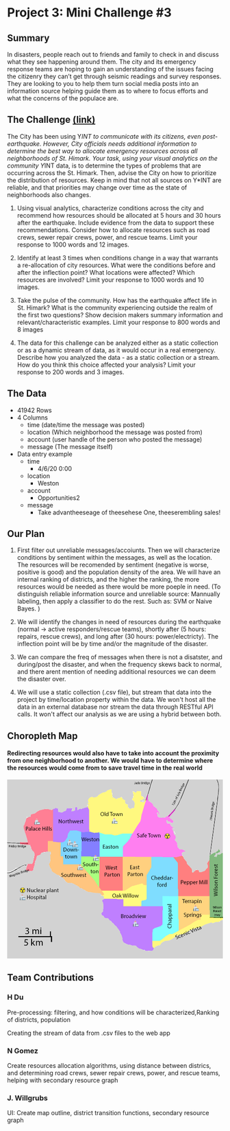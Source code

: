 # Project 3: Mini Challenge #3

## Summary 
In disasters, people reach out to friends and family to check in and discuss what they see happening around them. The city and its emergency response teams are hoping to gain an understanding of the issues facing the citizenry they can’t get through seismic readings and survey responses. They are looking to you to help them turn social media posts into an information source helping guide them as to where to focus efforts and what the concerns of the populace are.

## The Challenge [(link)](https://vast-challenge.github.io/2019/MC3.html)
The City has been using Y*INT to communicate with its citizens, even post-earthquake. However, City officials needs additional information to determine the best way to allocate emergency resources across all neighborhoods of St. Himark. Your task, using your visual analytics on the community Y*INT data, is to determine the types of problems that are occurring across the St. Himark. Then, advise the City on how to prioritize the distribution of resources. Keep in mind that not all sources on Y*INT are reliable, and that priorities may change over time as the state of neighborhoods also changes.

1. Using visual analytics, characterize conditions across the city and recommend how resources should be allocated at 5 hours and 30 hours after the earthquake. Include evidence from the data to support these recommendations. Consider how to allocate resources such as road crews, sewer repair crews, power, and rescue teams. Limit your response to 1000 words and 12 images.

2. Identify at least 3 times when conditions change in a way that warrants a re-allocation of city resources. What were the conditions before and after the inflection point? What locations were affected? Which resources are involved? Limit your response to 1000 words and 10 images.

3. Take the pulse of the community. How has the earthquake affect life in St. Himark? What is the community experiencing outside the realm of the first two questions? Show decision makers summary information and relevant/characteristic examples. Limit your response to 800 words and 8 images

4. The data for this challenge can be analyzed either as a static collection or as a dynamic stream of data, as it would occur in a real emergency. Describe how you analyzed the data - as a static collection or a stream. How do you think this choice affected your analysis? Limit your response to 200 words and 3 images.

## The Data
  - 41942 Rows
  - 4 Columns
    - time (date/time the message was posted)
    - location (Which neighborhood the message was posted from)
    - account (user handle of the person who posted the message)
    - message (The message itself)
  - Data entry example
    - time	
      - 4/6/20 0:00
    - location
      - Weston
    - account	
      - Opportunities2
    - message
      - Take advantheeseage of theesehese One, theeserembling sales!


## Our Plan  
1. First filter out unreliable messages/accoiunts. Then we will characterize conditions by sentiment within the messages, as well as the location. The resources will be recomended by sentiment (negative is worse, positive is good) and the population density of the area. We will have an internal ranking of districts, and the higher the ranking, the more resources would be needed as there would be more poeple in need. (To distinguish reliable information source and unreliable source: Mannually labeling, then apply a classifier to do the rest. Such as: SVM or Naive Bayes. )

2. We will identify the changes in need of resources during the earthquake (normal -> active responders/rescue teams), shortly after (5 hours: repairs, rescue crews), and long after (30 hours: power/electricty). The inflection point will be by time and/or the magnitude of the disaster.

3. We can compare the freq of messages when there is not a disatster, and during/post the disaster, and when the frequency skews back to normal, and there arent mention of needing additional resources we can deem the disaster over.

4. We will use a static collection (.csv file), but stream that data into the project by time/location property within the data. We won't host all the data in an external database nor stream the data through RESTful API calls. It won't affect our analysis as we are using a hybrid between both.

## Choropleth Map
#### Redirecting resources would also have to take into account the proximity from one neighborhood to another. We would have to determine where the resources would come from to save travel time in the real world
![map](https://github.com/HXDU/Project-3-Mini-Challenge-3/blob/master/pics/map_names.png)

## Team Contributions
### H Du
Pre-processing: filtering, and how conditions will be characterized,Ranking of districts, population

Creating the stream of data from .csv files to the web app
### N Gomez
Create resources allocation algorithms, using distance between districs, and determining road crews, sewer repair crews, power, and rescue teams, helping with secondary resource graph
### J. Willgrubs
UI: Create map outline, district transition functions, secondary resource graph


